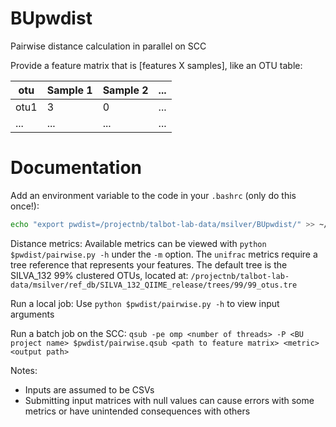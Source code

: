 # BUpwdist
Pairwise distance calculation in parallel on SCC

Provide a feature matrix that is [features X samples], like an OTU table:

| otu | Sample 1 | Sample 2 | ... |
| --- | --- | --- | --- |
| otu1 | 3 | 0 | ... |
| ... | ... | ... | ... |

# Documentation
Add an environment variable to the code in your `.bashrc` (only do this once!):
```bash
echo "export pwdist=/projectnb/talbot-lab-data/msilver/BUpwdist/" >> ~/.bashrc
```

Distance metrics: Available metrics can be viewed with `python $pwdist/pairwise.py -h` under the `-m` option. The `unifrac` metrics require a tree reference that represents your features. The default tree is the SILVA_132 99% clustered OTUs, located at: `/projectnb/talbot-lab-data/msilver/ref_db/SILVA_132_QIIME_release/trees/99/99_otus.tre`

Run a local job: Use `python $pwdist/pairwise.py -h` to view input arguments

Run a batch job on the SCC: `qsub -pe omp <number of threads> -P <BU project name> $pwdist/pairwise.qsub <path to feature matrix> <metric> <output path>`

Notes:
- Inputs are assumed to be CSVs
- Submitting input matrices with null values can cause errors with some metrics or have unintended consequences with others